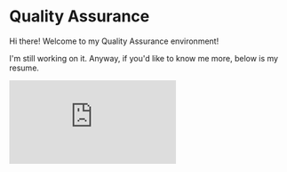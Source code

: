 # Quality Assurance
Hi there! Welcome to my Quality Assurance environment! 

I'm still working on it. Anyway, if you'd like to know me more, below is my resume.

![Zaky Syah Alam-resume-2-1](https://github.com/zakysyahalam/QA/blob/d2383bf5bb4c32508e74921649681d0d31318d9b/Zaky%20Syah%20Alam_Resume%2019%20Mei%202024.pdf)
